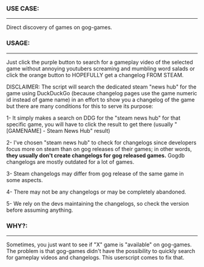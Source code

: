### USE CASE:
--------------
Direct discovery of games on gog-games.

### USAGE:
---------------
Just click the purple button to search for a gameplay video of the selected game without annoying youtubers 
screaming and mumbling word salads or click the orange button to HOPEFULLY get a changelog FROM STEAM.

DISCLAIMER: 
The script will search the dedicated steam "news hub" for the game using DuckDuckGo (because changelog pages
use the game numeric id instead of game name) in an effort to show you a changelog of the game but there are many conditions 
for this to serve its purpose:

1- It simply makes a search on DDG for the "steam news hub" for that specific game, you will have to click the result to get
there (usually "[GAMENAME] - Steam News Hub" result)

2- I've chosen "steam news hub" to check for changelogs since developers focus more on steam than on gog releases of
their games; in other words, __they usually don't create changelogs for gog released games.__ Gogdb changelogs are 
mostly outdated for a lot of games.

3- Steam changelogs may differ from gog release of the same game in some aspects.

4- There may not be any changelogs or may be completely abandoned.

5- We rely on the devs maintaining the changelogs, so check the version before assuming anything.


### WHY?:
---------------
Sometimes, you just want to see if "X" game is "available" on gog-games. The problem is that gog-games didn't have
the possibility to quickly search for gameplay videos and changelogs. This userscript comes to fix that.
